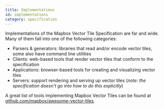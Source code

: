 ```yaml
---
title: Implementations
id: implementations
category: specification
---
```


Implementations of the Mapbox Vector Tile Specification are far and wide. Many of them fall into one of the following categories:

* Parsers & generators: libraries that read and/or encode vector tiles, some also have command line utilities
* Clients: web-based tools that render vector tiles that conform to the specification
* Applications: browser-based tools for creating and visualizing vector tiles
* Servers: support rendering and serving up vector tiles (*note: the specification doesn't go into how to do this explicitly*)

A great list of tools implementing Mapbox Vector Tiles can be found at [github.com/mapbox/awesome-vector-tiles]({{site.spec_url}}).